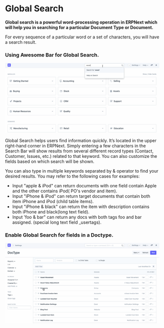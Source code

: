
# Global Search



**Global search is a powerful word-processing operation in ERPNext which will help you in searching for a particular Document Type or Document.**


For every sequence of a particular word or a set of characters, you will have a search result.


### Using Awesome Bar for Global Search.


![Tree Master Renaming](/files/using-global-search-2.gif)


Global Search helps users find information quickly. It’s located in the upper right-hand corner in ERPNext. Simply entering a few characters in the Search Bar will show results from several different record types (Contact, Customer, Issues, etc.) related to that keyword. You can also customize the fields based on which search will be shown.


You can also type in multiple keywords separated by & operator to find your desired results. You may refer to the following cases for examples:


* Input "apple & iPod" can return documents with one field contain Apple and the other contains iPod( PO's vendor and item).
* Input "iPhone & iPod" can return target documents that contain both item iPhone and iPod (child table items).
* Input "iPhone & black" can return the item with description contains both iPhone and black(long text field).
* Input 'foo & bar" can return any docs with both tags foo and bar assigned. (special long text field \_usertags).


### Enable Global Search for fields in a Doctype.


![Tree Master Renaming](/files/using-global-search-1.gif)




